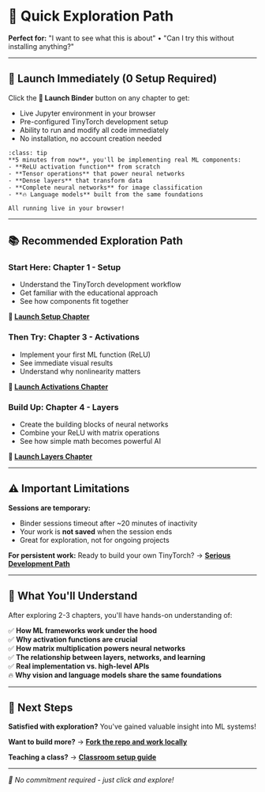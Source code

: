 # 🔬 Quick Exploration Path

**Perfect for:** "I want to see what this is about" • "Can I try this without installing anything?"

---

## 🚀 Launch Immediately (0 Setup Required)

Click the **🚀 Launch Binder** button on any chapter to get:
- Live Jupyter environment in your browser
- Pre-configured TinyTorch development setup  
- Ability to run and modify all code immediately
- No installation, no account creation needed

```{admonition} What You'll Experience
:class: tip
**5 minutes from now**, you'll be implementing real ML components:
- **ReLU activation function** from scratch
- **Tensor operations** that power neural networks  
- **Dense layers** that transform data
- **Complete neural networks** for image classification
- **🔥 Language models** built from the same foundations

All running live in your browser!
```

---

## 📚 Recommended Exploration Path

### **Start Here: Chapter 1 - Setup**
- Understand the TinyTorch development workflow
- Get familiar with the educational approach
- See how components fit together

**🚀 [Launch Setup Chapter](../chapters/01-setup.md)**

### **Then Try: Chapter 3 - Activations** 
- Implement your first ML function (ReLU)
- See immediate visual results
- Understand why nonlinearity matters

**🚀 [Launch Activations Chapter](../chapters/03-activations.md)**

### **Build Up: Chapter 4 - Layers**
- Create the building blocks of neural networks
- Combine your ReLU with matrix operations
- See how simple math becomes powerful AI

**🚀 [Launch Layers Chapter](../chapters/04-layers.md)**

---

## ⚠️ **Important Limitations**

**Sessions are temporary:**
- Binder sessions timeout after ~20 minutes of inactivity
- Your work is **not saved** when the session ends
- Great for exploration, not for ongoing projects

**For persistent work:** Ready to build your own TinyTorch? → **[Serious Development Path](serious-development.md)**

---

## 🎯 **What You'll Understand**

After exploring 2-3 chapters, you'll have hands-on understanding of:

✅ **How ML frameworks work under the hood**  
✅ **Why activation functions are crucial**  
✅ **How matrix multiplication powers neural networks**  
✅ **The relationship between layers, networks, and learning**  
✅ **Real implementation vs. high-level APIs**  
🔥 **Why vision and language models share the same foundations**

---

## 🔄 **Next Steps**

**Satisfied with exploration?** You've gained valuable insight into ML systems!

**Want to build more?** → **[Fork the repo and work locally](serious-development.md)**

**Teaching a class?** → **[Classroom setup guide](classroom-use.md)**

---

*🎉 No commitment required - just click and explore!* 